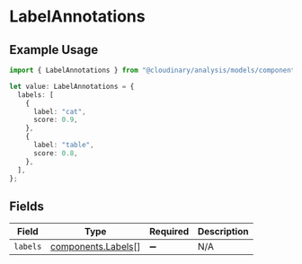 # LabelAnnotations

## Example Usage

```typescript
import { LabelAnnotations } from "@cloudinary/analysis/models/components";

let value: LabelAnnotations = {
  labels: [
    {
      label: "cat",
      score: 0.9,
    },
    {
      label: "table",
      score: 0.8,
    },
  ],
};
```

## Fields

| Field                                                    | Type                                                     | Required                                                 | Description                                              |
| -------------------------------------------------------- | -------------------------------------------------------- | -------------------------------------------------------- | -------------------------------------------------------- |
| `labels`                                                 | [components.Labels](../../models/components/labels.md)[] | :heavy_minus_sign:                                       | N/A                                                      |